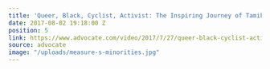 ```yaml
---
title: 'Queer, Black, Cyclist, Activist: The Inspiring Journey of Tamika Butler'
date: 2017-08-02 19:18:00 Z
position: 5
link: https://www.advocate.com/video/2017/7/27/queer-black-cyclist-activist-inspiring-journey-tamika-butler
source: advocate
image: "/uploads/measure-s-minorities.jpg"
---
```


